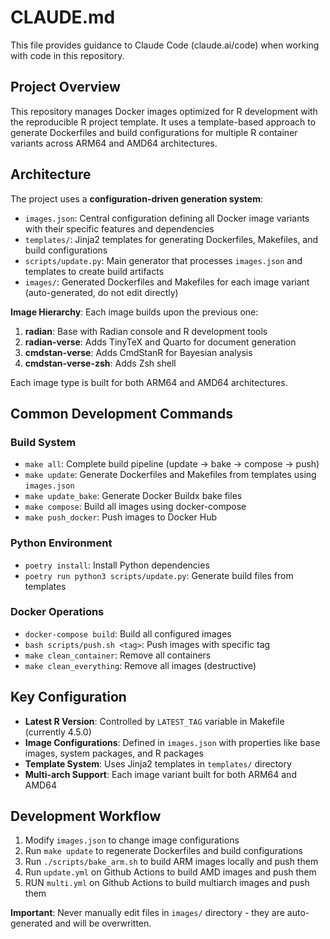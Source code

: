 # CLAUDE.md

This file provides guidance to Claude Code (claude.ai/code) when working with code in this repository.

## Project Overview

This repository manages Docker images optimized for R development with the reproducible R project template. It uses a template-based approach to generate Dockerfiles and build configurations for multiple R container variants across ARM64 and AMD64 architectures.

## Architecture

The project uses a **configuration-driven generation system**:

- `images.json`: Central configuration defining all Docker image variants with their specific features and dependencies
- `templates/`: Jinja2 templates for generating Dockerfiles, Makefiles, and build configurations
- `scripts/update.py`: Main generator that processes `images.json` and templates to create build artifacts
- `images/`: Generated Dockerfiles and Makefiles for each image variant (auto-generated, do not edit directly)

**Image Hierarchy**: Each image builds upon the previous one:
1. **radian**: Base with Radian console and R development tools
2. **radian-verse**: Adds TinyTeX and Quarto for document generation
3. **cmdstan-verse**: Adds CmdStanR for Bayesian analysis
4. **cmdstan-verse-zsh**: Adds Zsh shell

Each image type is built for both ARM64 and AMD64 architectures.

## Common Development Commands

### Build System
- `make all`: Complete build pipeline (update → bake → compose → push)
- `make update`: Generate Dockerfiles and Makefiles from templates using `images.json`
- `make update_bake`: Generate Docker Buildx bake files
- `make compose`: Build all images using docker-compose
- `make push_docker`: Push images to Docker Hub

### Python Environment
- `poetry install`: Install Python dependencies
- `poetry run python3 scripts/update.py`: Generate build files from templates

### Docker Operations
- `docker-compose build`: Build all configured images
- `bash scripts/push.sh <tag>`: Push images with specific tag
- `make clean_container`: Remove all containers
- `make clean_everything`: Remove all images (destructive)

## Key Configuration

- **Latest R Version**: Controlled by `LATEST_TAG` variable in Makefile (currently 4.5.0)
- **Image Configurations**: Defined in `images.json` with properties like base images, system packages, and R packages
- **Template System**: Uses Jinja2 templates in `templates/` directory
- **Multi-arch Support**: Each image variant built for both ARM64 and AMD64

## Development Workflow

1. Modify `images.json` to change image configurations
2. Run `make update` to regenerate Dockerfiles and build configurations
3. Run `./scripts/bake_arm.sh` to build ARM images locally and push them
4. Run `update.yml` on Github Actions to build AMD images and push them
5. RUN `multi.yml` on Github Actions to build multiarch images and push them

**Important**: Never manually edit files in `images/` directory - they are auto-generated and will be overwritten.

